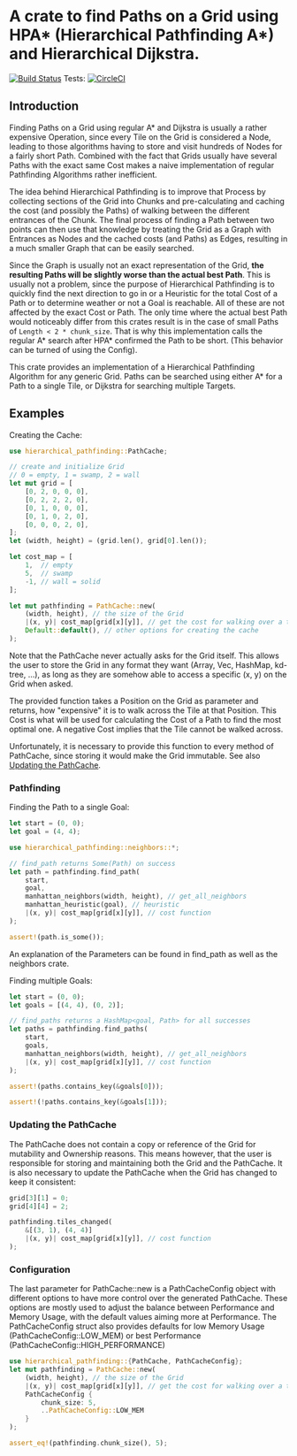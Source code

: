 
# A crate to find Paths on a Grid using HPA* (Hierarchical Pathfinding A*) and Hierarchical Dijkstra.

[![Build Status](https://travis-ci.org/mich101mich/hierarchical_pathfinding.svg?branch=master)](https://travis-ci.org/mich101mich/hierarchical_pathfinding)
Tests: [![CircleCI](https://circleci.com/gh/mich101mich/hierarchical_pathfinding.svg?style=svg)](https://circleci.com/gh/mich101mich/hierarchical_pathfinding)

## Introduction
Finding Paths on a Grid using regular A* and Dijkstra is usually a rather expensive Operation,
since every Tile on the Grid is considered a Node, leading to those algorithms having to
store and visit hundreds of Nodes for a fairly short Path. Combined with the fact that Grids
usually have several Paths with the exact same Cost makes a naive implementation of regular
Pathfinding Algorithms rather inefficient.

The idea behind Hierarchical Pathfinding is to improve that Process by collecting sections of
the Grid into Chunks and pre-calculating and caching the cost (and possibly the Paths) of
walking between the different entrances of the Chunk. The final process of finding a Path
between two points can then use that knowledge by treating the Grid as a Graph with Entrances
as Nodes and the cached costs (and Paths) as Edges, resulting in a much smaller Graph that
can be easily searched.

Since the Graph is usually not an exact representation of the Grid, **the resulting Paths will
be slightly worse than the actual best Path**. This is usually not a problem, since the
purpose of Hierarchical Pathfinding is to quickly find the next direction to go in or a
Heuristic for the total Cost of a Path or to determine weather or not a Goal is reachable.
All of these are not affected by the exact Cost or Path. The only time where the actual best
Path would noticeably differ from this crates result is in the case of small Paths of
```Length < 2 * chunk_size```. That is why this implementation calls the regular A* search
after HPA* confirmed the Path to be short. (This behavior can be turned of using the Config).

This crate provides an implementation of a Hierarchical Pathfinding Algorithm for any generic Grid.
Paths can be searched using either A* for a Path to a single Tile, or Dijkstra for searching multiple Targets.

## Examples
Creating the Cache:
```rust
use hierarchical_pathfinding::PathCache;

// create and initialize Grid
// 0 = empty, 1 = swamp, 2 = wall
let mut grid = [
    [0, 2, 0, 0, 0],
    [0, 2, 2, 2, 0],
    [0, 1, 0, 0, 0],
    [0, 1, 0, 2, 0],
    [0, 0, 0, 2, 0],
];
let (width, height) = (grid.len(), grid[0].len());

let cost_map = [
    1,  // empty
    5,  // swamp
    -1, // wall = solid
];

let mut pathfinding = PathCache::new(
    (width, height), // the size of the Grid
    |(x, y)| cost_map[grid[x][y]], // get the cost for walking over a tile
    Default::default(), // other options for creating the cache
);
```
Note that the PathCache never actually asks for the Grid itself. This allows the user to
store the Grid in any format they want (Array, Vec, HashMap, kd-tree, ...),
as long as they are somehow able to access a specific (x, y) on the Grid when asked.

The provided function takes a Position on the Grid as parameter and returns, how "expensive"
it is to walk across the Tile at that Position. This Cost is what will be used for calculating
the Cost of a Path to find the most optimal one. A negative Cost implies that the Tile cannot
be walked across.

Unfortunately, it is necessary to provide this function to every method of PathCache, since
storing it would make the Grid immutable. See also [Updating the PathCache](#updating-the-pathcache).

### Pathfinding
Finding the Path to a single Goal:
```rust
let start = (0, 0);
let goal = (4, 4);

use hierarchical_pathfinding::neighbors::*;

// find_path returns Some(Path) on success
let path = pathfinding.find_path(
    start,
    goal,
    manhattan_neighbors(width, height), // get_all_neighbors
    manhattan_heuristic(goal), // heuristic
    |(x, y)| cost_map[grid[x][y]], // cost function
);

assert!(path.is_some());
```
An explanation of the Parameters can be found in find_path
as well as the neighbors crate.

Finding multiple Goals:
```rust
let start = (0, 0);
let goals = [(4, 4), (0, 2)];

// find_paths returns a HashMap<goal, Path> for all successes
let paths = pathfinding.find_paths(
    start,
    goals,
    manhattan_neighbors(width, height), // get_all_neighbors
    |(x, y)| cost_map[grid[x][y]], // cost function
);

assert!(paths.contains_key(&goals[0]));

assert!(!paths.contains_key(&goals[1]));
```

### Updating the PathCache
The PathCache does not contain a copy or reference of the Grid for mutability and Ownership reasons.
This means however, that the user is responsible for storing and maintaining both the Grid and the PathCache.
It is also necessary to update the PathCache when the Grid has changed to keep it consistent:
```rust
grid[3][1] = 0;
grid[4][4] = 2;

pathfinding.tiles_changed(
    &[(3, 1), (4, 4)]
    |(x, y)| cost_map[grid[x][y]], // cost function
);
```

### Configuration
The last parameter for PathCache::new is a PathCacheConfig object with different options to have more control over the generated PathCache.
These options are mostly used to adjust the balance between Performance and Memory Usage, with the default values aiming more at Performance.
The PathCacheConfig struct also provides defaults for low Memory Usage (PathCacheConfig::LOW_MEM)
or best Performance (PathCacheConfig::HIGH_PERFORMANCE)
```rust
use hierarchical_pathfinding::{PathCache, PathCacheConfig};
let mut pathfinding = PathCache::new(
    (width, height), // the size of the Grid
    |(x, y)| cost_map[grid[x][y]], // get the cost for walking over a tile
    PathCacheConfig {
        chunk_size: 5,
        ..PathCacheConfig::LOW_MEM
    }
);

assert_eq!(pathfinding.chunk_size(), 5);
```
